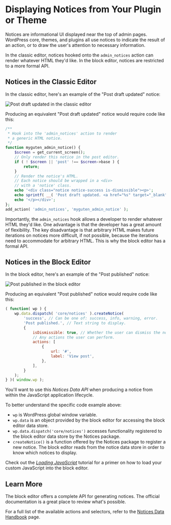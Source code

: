 # Displaying Notices from Your Plugin or Theme

Notices are informational UI displayed near the top of admin pages. WordPress core, themes, and plugins all use notices to indicate the result of an action, or to draw the user's attention to necessary information.

In the classic editor, notices hooked onto the `admin_notices` action can render whatever HTML they'd like. In the block editor, notices are restricted to a more formal API.

## Notices in the Classic Editor

In the classic editor, here's an example of the "Post draft updated" notice:

![Post draft updated in the classic editor](https://raw.githubusercontent.com/WordPress/gutenberg/HEAD/docs/designers-developers/developers/tutorials/notices/classic-editor-notice.png)

Producing an equivalent "Post draft updated" notice would require code like this:

```php
/**
 * Hook into the 'admin_notices' action to render
 * a generic HTML notice.
 */
function myguten_admin_notice() {
	$screen = get_current_screen();
	// Only render this notice in the post editor.
	if ( ! $screen || 'post' !== $screen->base ) {
		return;
	}
	// Render the notice's HTML.
	// Each notice should be wrapped in a <div>
	// with a 'notice' class.
	echo '<div class="notice notice-success is-dismissible"><p>';
	echo sprintf( __( 'Post draft updated. <a href="%s" target="_blank">Preview post</a>' ), get_preview_post_link() );
	echo '</p></div>';
};
add_action( 'admin_notices', 'myguten_admin_notice' );
```

Importantly, the `admin_notices` hook allows a developer to render whatever HTML they'd like. One advantage is that the developer has a great amount of flexibility. The key disadvantage is that arbitrary HTML makes future iterations on notices more difficult, if not possible, because the iterations need to accommodate for arbitrary HTML. This is why the block editor has a formal API.

## Notices in the Block Editor

In the block editor, here's an example of the "Post published" notice:

![Post published in the block editor](https://raw.githubusercontent.com/WordPress/gutenberg/HEAD/docs/designers-developers/developers/tutorials/notices/block-editor-notice.png)

Producing an equivalent "Post published" notice would require code like this:

```js
( function( wp ) {
	wp.data.dispatch( 'core/notices' ).createNotice(
		'success', // Can be one of: success, info, warning, error.
		'Post published.', // Text string to display.
		{
			isDismissible: true, // Whether the user can dismiss the notice.
			// Any actions the user can perform.
			actions: [
				{
					url: '#',
					label: 'View post',
				},
			],
		}
	);
} )( window.wp );
```

You'll want to use this _Notices Data API_ when producing a notice from within the JavaScript application lifecycle.

To better understand the specific code example above:

* `wp` is WordPress global window variable.
* `wp.data` is an object provided by the block editor for accessing the block editor data store.
* `wp.data.dispatch('core/notices')` accesses functionality registered to the block editor data store by the Notices package.
* `createNotice()` is a function offered by the Notices package to register a new notice. The block editor reads from the notice data store in order to know which notices to display.

Check out the [_Loading JavaScript_](/docs/how-to-guides/javascript/loading-javascript.md) tutorial for a primer on how to load your custom JavaScript into the block editor.

## Learn More

The block editor offers a complete API for generating notices. The official documentation is a great place to review what's possible.

For a full list of the available actions and selectors, refer to the [Notices Data Handbook](/docs/reference-guides/data/data-core-notices.md) page.
